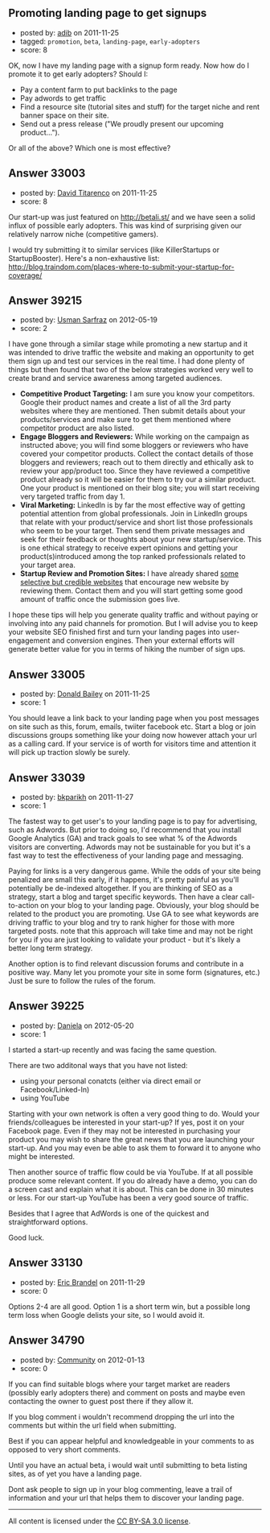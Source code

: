 ## Promoting landing page to get signups

- posted by: [adib](https://stackexchange.com/users/-1/8883-adib) on 2011-11-25
- tagged: `promotion`, `beta`, `landing-page`, `early-adopters`
- score: 8

OK, now I have my landing page with a signup form ready. Now how do I promote it to get early adopters? Should I:

 - Pay a content farm to put backlinks to the page
 - Pay adwords to get traffic
 - Find a resource site (tutorial sites and stuff) for the target niche and rent banner space on their site.
 - Send out a press release ("We proudly present our upcoming product...").

Or all of the above? Which one is most effective?



## Answer 33003

- posted by: [David Titarenco](https://stackexchange.com/users/-1/10742-david-titarenco) on 2011-11-25
- score: 8

Our start-up was just featured on http://betali.st/ and we have seen a solid influx of possible early adopters. This was kind of surprising given our relatively narrow niche (competitive gamers).

I would try submitting it to similar services (like KillerStartups or StartupBooster). Here's a non-exhaustive list: http://blog.traindom.com/places-where-to-submit-your-startup-for-coverage/


## Answer 39215

- posted by: [Usman Sarfraz](https://stackexchange.com/users/-1/9246-usman-sarfraz) on 2012-05-19
- score: 2

<p>I have gone through a similar stage while promoting a new startup and it was intended to drive traffic the website and making an opportunity to get them sign up and test our services in the real time. I had done plenty of things but then found that two of the below strategies worked very well to create brand and service awareness among targeted audiences.</p>

<ul>
<li><strong>Competitive Product Targeting:</strong> I am sure you know your competitors. Google their product names and create a list of all the 3rd party websites where they are mentioned. Then submit details about your products/services and make sure to get them mentioned where competitor product are also listed.</li>
<li><strong>Engage Bloggers and Reviewers:</strong> While working on the campaign as instructed above; you will find some bloggers or reviewers who have covered your competitor products. Collect the contact details of those bloggers and reviewers; reach out to them directly and ethically ask to review your app/product too. Since they have reviewed a competitive product already so it will be easier for them to try our a similar product. One your product is mentioned on their blog site; you will start receiving very targeted traffic from day 1.</li>
<li><strong>Viral Marketing:</strong> LinkedIn is by far the most effective way of getting potential attention from global professionals. Join in LinkedIn groups that relate with your product/service and short list those professionals who seem to be your target. Then send them private messages and seek for their feedback or thoughts about your new startup/service. This is one ethical strategy to receive expert opinions and getting your product(s)introduced among the top ranked professionals related to your target area.</li>
<li><strong>Startup Review and Promotion Sites:</strong> I have already shared <a href="http://answers.onstartups.com/questions/31787/are-there-any-blogs-or-websites-introducing-new-website/31797#31797">some selective but credible websites</a> that encourage new website by reviewing them. Contact them and you will start getting some good amount of traffic once the submission goes live.</li>
</ul>

<p>I hope these tips will help you generate quality traffic and without paying or involving into any paid channels for promotion. But I will advise you to keep your website SEO finished first and turn your landing pages into user-engagement and conversion engines. Then your external efforts will generate better value for you in terms of hiking the number of sign ups.</p>



## Answer 33005

- posted by: [Donald Bailey](https://stackexchange.com/users/-1/12635-donald-bailey) on 2011-11-25
- score: 1

You should leave a link back to your landing page when you post messages on site such as this, forum, emails, twiiter facebook etc. Start a blog or join discussions groups something like your doing now however attach your url as a calling card. If your service is of worth for visitors time and attention it will pick up traction slowly be surely. 


## Answer 33039

- posted by: [bkparikh](https://stackexchange.com/users/-1/14682-bkparikh) on 2011-11-27
- score: 1

The fastest way to get user's to your landing page is to pay for advertising, such as Adwords.  But prior to doing so, I'd recommend that you install Google Analytics (GA) and track goals to see what % of the Adwords visitors are converting.  Adwords may not be sustainable for you but it's a fast way to test the effectiveness of your landing page and messaging.

Paying for links is a very dangerous game.  While the odds of your site being penalized are small this early, if it happens, it's pretty painful as you'll potentially be de-indexed altogether. If you are thinking of SEO as a strategy, start a blog and target specific keywords. Then have a clear call-to-action on your blog to your landing page. Obviously, your blog should be related to the product you are promoting. Use GA to see what keywords are driving traffic to your blog and try to rank higher for those with more targeted posts.  note that this approach will take time and may not be right for you if you are just looking to validate your product - but it's likely a better long term strategy.

Another option is to find relevant discussion forums and contribute in a positive way.  Many let you promote your site in some form (signatures, etc.)  Just be sure to follow the rules of the forum.


## Answer 39225

- posted by: [Daniela](https://stackexchange.com/users/-1/18028-daniela) on 2012-05-20
- score: 1

I started a start-up recently and was facing the same question.

There are two additonal ways that you have not listed:

- using your personal conatcts (either via direct email or Facebook/Linked-In)
- using YouTube

Starting with your own network is often a very good thing to do. Would your friends/colleagues be interested in your start-up? If yes, post it on your Facebook page. Even if they may not be interested in purchasing your product you may wish to share the great news that you are launching your start-up. And you may even be able to ask them to forward it to anyone who might be interested. 

Then another source of traffic flow could be via YouTube. If at all possible produce some relevant content. If you do already have a demo, you can do a screen cast and explain what it is about. This can be done in 30 minutes or less. For our start-up YouTube has been a very good source of traffic.

Besides that I agree that AdWords is one of the quickest and straightforward options.

Good luck.


## Answer 33130

- posted by: [Eric Brandel](https://stackexchange.com/users/-1/6348-eric-brandel) on 2011-11-29
- score: 0

Options 2-4 are all good. Option 1 is a short term win, but a possible long term loss when Google delists your site, so I would avoid it.


## Answer 34790

- posted by: [Community](https://stackexchange.com/users/-1/-1-community) on 2012-01-13
- score: 0

If you can find suitable blogs where your target market are readers (possibly early adopters there) and comment on posts and maybe even contacting the owner to guest post there if they allow it.

If you blog comment i wouldn't recommend dropping the url into the comments but within the url field when submitting.

Best if you can appear helpful and knowledgeable in your comments to as opposed to very short comments.

Until you have an actual beta, i would wait until submitting to beta listing sites, as of yet you have a landing page.

Dont ask people to sign up in your blog commenting, leave a trail of information and your url that helps them to discover your landing page.



---

All content is licensed under the [CC BY-SA 3.0 license](https://creativecommons.org/licenses/by-sa/3.0/).
